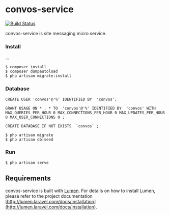 convos-service
===

[![Build Status](https://travis-ci.org/gvnn/convos-service.svg?branch=master)](https://travis-ci.org/gvnn/convos-service)

convos-service is site messaging micro service.

### Install

...

    $ composer install
    $ composer dumpautoload
    $ php artisan migrate:install
    

### Database

    CREATE USER 'convos'@'%' IDENTIFIED BY  'convos';

    GRANT USAGE ON * . * TO  'convos'@'%' IDENTIFIED BY  'convos' WITH MAX_QUERIES_PER_HOUR 0 MAX_CONNECTIONS_PER_HOUR 0 MAX_UPDATES_PER_HOUR 0 MAX_USER_CONNECTIONS 0 ;

    CREATE DATABASE IF NOT EXISTS  `convos` ;
    
    $ php artisan migrate    
    $ php artisan db:seed
    
### Run

    $ php artisan serve

## Requirements

convos-service is built with [Lumen](http://lumen.laravel.com/). For details on how to install Lumen, please refer to
the project documentation [http://lumen.laravel.com/docs/installation](http://lumen.laravel.com/docs/installation).